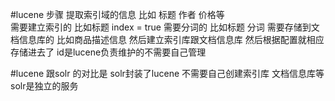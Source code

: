 #lucene 步骤
    提取索引域的信息 比如 标题  作者 价格等  
        需要建立索引的 比如标题 index = true 
        需要分词的     比如标题 分词
        需要存储到文档信息库的  比如商品描述信息
    然后建立索引库跟文档信息库
    然后根据配置就相应存储进去了  id是lucene负责维护的不需要自己管理
    
#lucene 跟solr 的对比是 solr封装了lucene 不需要自己创建索引库 文档信息库等 solr是独立的服务